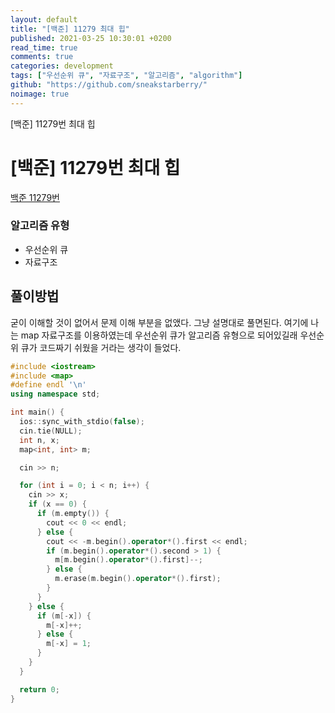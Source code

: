 ```yaml
---
layout: default
title: "[백준] 11279 최대 힙"
published: 2021-03-25 10:30:01 +0200
read_time: true
comments: true
categories: development
tags: ["우선순위 큐", "자료구조", "알고리즘", "algorithm"]
github: "https://github.com/sneakstarberry/"
noimage: true
---
```


[백준] 11279번 최대 힙

<!--more-->

# [백준] 11279번 최대 힙

[백준 11279번 ](https://www.acmicpc.net/problem/11279)

### 알고리즘 유형

- 우선순위 큐
- 자료구조

## 풀이방법

굳이 이해할 것이 없어서 문제 이해 부분을 없앴다. 그냥 설명대로 풀면된다. 여기에 나는 map 자료구조를 이용하였는데 우선순위 큐가 알고리즘 유형으로 되어있길래 우선순위 큐가 코드짜기 쉬웠을 거라는 생각이 들었다.

```c++
#include <iostream>
#include <map>
#define endl '\n'
using namespace std;

int main() {
  ios::sync_with_stdio(false);
  cin.tie(NULL);
  int n, x;
  map<int, int> m;

  cin >> n;

  for (int i = 0; i < n; i++) {
    cin >> x;
    if (x == 0) {
      if (m.empty()) {
        cout << 0 << endl;
      } else {
        cout << -m.begin().operator*().first << endl;
        if (m.begin().operator*().second > 1) {
          m[m.begin().operator*().first]--;
        } else {
          m.erase(m.begin().operator*().first);
        }
      }
    } else {
      if (m[-x]) {
        m[-x]++;
      } else {
        m[-x] = 1;
      }
    }
  }

  return 0;
}
```
